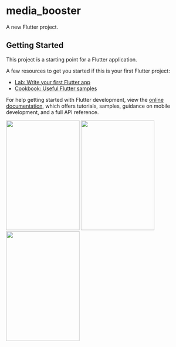 # media_booster

A new Flutter project.

## Getting Started

This project is a starting point for a Flutter application.

A few resources to get you started if this is your first Flutter project:

- [Lab: Write your first Flutter app](https://docs.flutter.dev/get-started/codelab)
- [Cookbook: Useful Flutter samples](https://docs.flutter.dev/cookbook)

For help getting started with Flutter development, view the
[online documentation](https://docs.flutter.dev/), which offers tutorials,
samples, guidance on mobile development, and a full API reference.



<img src="https://github.com/userkrunal/media_booster/assets/120082312/ea92551e-1413-4a6b-a778-e0a49ec3fa8a"  width="200" height="300">

<img src="https://github.com/userkrunal/media_booster/assets/120082312/34d16dc1-1421-40ea-b585-ff09ed2fd1b0"  width="200" height="300">

<img src="https://github.com/userkrunal/media_booster/assets/120082312/0460c465-9742-4aee-8631-0854d2358014"  width="200" height="300">
